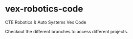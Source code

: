 # vex-robotics-code
CTE Robotics &amp; Auto Systems Vex Code 

Checkout the different branches to access different projects.
